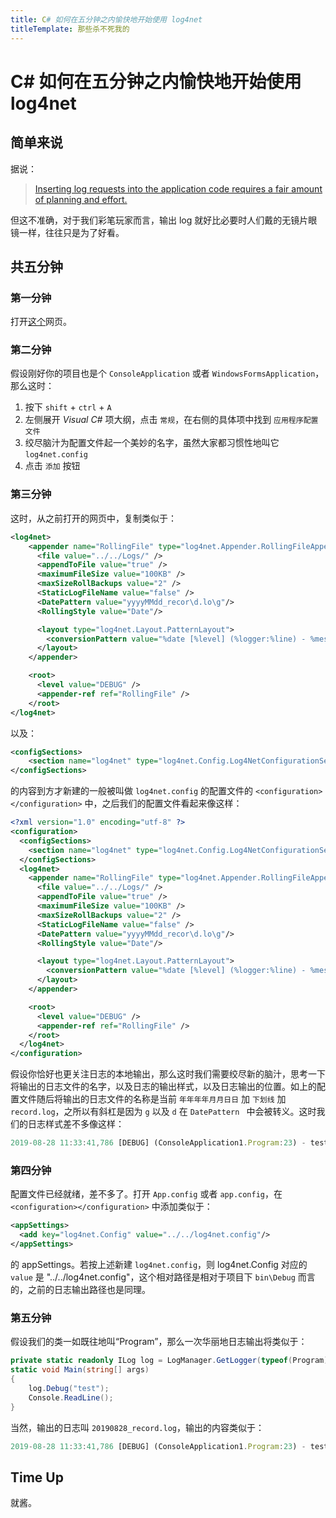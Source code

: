 ```yaml
---
title: C# 如何在五分钟之内愉快地开始使用 log4net
titleTemplate: 那些杀不死我的
---
```

# C# 如何在五分钟之内愉快地开始使用 log4net

## 简单来说

据说：

> [Inserting log requests into the application code requires a fair amount of planning and effort.](http://logging.apache.org/log4net/release/manual/configuration.html)

但这不准确，对于我们彩笔玩家而言，输出 log 就好比必要时人们戴的无镜片眼镜一样，往往只是为了好看。

## 共五分钟

### 第一分钟

打开[这个](http://logging.apache.org/log4net/release/manual/configuration.html)网页。

### 第二分钟

假设刚好你的项目也是个 `ConsoleApplication` 或者 `WindowsFormsApplication`，那么这时：

1. 按下 `shift` + `ctrl` + `A`
2. 左侧展开 _Visual C#_ 项大纲，点击 `常规`，在右侧的具体项中找到 `应用程序配置文件`
3. 绞尽脑汁为配置文件起一个美妙的名字，虽然大家都习惯性地叫它 `log4net.config`
4. 点击 `添加` 按钮

### 第三分钟

这时，从之前打开的网页中，复制类似于：

```xml
<log4net>
    <appender name="RollingFile" type="log4net.Appender.RollingFileAppender">
      <file value="../../Logs/" />
      <appendToFile value="true" />
      <maximumFileSize value="100KB" />
      <maxSizeRollBackups value="2" />
      <StaticLogFileName value="false" />
      <DatePattern value="yyyyMMdd_recor\d.lo\g"/>
      <RollingStyle value="Date"/>

      <layout type="log4net.Layout.PatternLayout">
        <conversionPattern value="%date [%level] (%logger:%line) - %message%newline" />
      </layout>
    </appender>

    <root>
      <level value="DEBUG" />
      <appender-ref ref="RollingFile" />
    </root>
</log4net>
```

以及：

```xml
<configSections>
    <section name="log4net" type="log4net.Config.Log4NetConfigurationSectionHandler"/>
</configSections>
```

的内容到方才新建的一般被叫做 `log4net.config` 的配置文件的 `<configuration></configuration>` 中，之后我们的配置文件看起来像这样：

```xml
<?xml version="1.0" encoding="utf-8" ?>
<configuration>
  <configSections>
    <section name="log4net" type="log4net.Config.Log4NetConfigurationSectionHandler"/>
  </configSections>
  <log4net>
    <appender name="RollingFile" type="log4net.Appender.RollingFileAppender">
      <file value="../../Logs/" />
      <appendToFile value="true" />
      <maximumFileSize value="100KB" />
      <maxSizeRollBackups value="2" />
      <StaticLogFileName value="false" />
      <DatePattern value="yyyyMMdd_recor\d.lo\g"/>
      <RollingStyle value="Date"/>

      <layout type="log4net.Layout.PatternLayout">
        <conversionPattern value="%date [%level] (%logger:%line) - %message%newline" />
      </layout>
    </appender>

    <root>
      <level value="DEBUG" />
      <appender-ref ref="RollingFile" />
    </root>
  </log4net>
</configuration>
```

假设你恰好也更关注日志的本地输出，那么这时我们需要绞尽新的脑汁，思考一下将输出的日志文件的名字，以及日志的输出样式，以及日志输出的位置。如上的配置文件随后将输出的日志文件的名称是当前 `年年年年月月日日` 加 `下划线` 加 `record.log`，之所以有斜杠是因为 `g` 以及 `d` 在 `DatePattern ` 中会被转义。这时我们的日志样式差不多像这样：

```js
2019-08-28 11:33:41,786 [DEBUG] (ConsoleApplication1.Program:23) - test
```

### 第四分钟

配置文件已经就绪，差不多了。打开 `App.config` 或者 `app.config`，在 `<configuration></configuration>` 中添加类似于：

```xml
<appSettings>
  <add key="log4net.Config" value="../../log4net.config"/>
</appSettings>
```

的 appSettings。若按上述新建 `log4net.config`，则 log4net.Config 对应的 `value` 是 "../../log4net.config"，这个相对路径是相对于项目下 `bin\Debug` 而言的，之前的日志输出路径也是同理。

### 第五分钟

假设我们的类一如既往地叫“Program”，那么一次华丽地日志输出将类似于：

```csharp
private static readonly ILog log = LogManager.GetLogger(typeof(Program));
static void Main(string[] args)
{
    log.Debug("test");
    Console.ReadLine();
}
```

当然，输出的日志叫 `20190828_record.log`，输出的内容类似于：

```js
2019-08-28 11:33:41,786 [DEBUG] (ConsoleApplication1.Program:23) - test
```

## Time Up

就酱。
